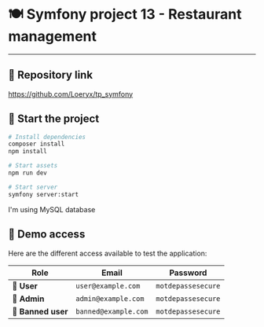 # 🍽️ **Symfony project 13 - Restaurant management**

---

## 🔗 **Repository link**
https://github.com/Loeryx/tp_symfony

## 🚀 **Start the project**
```bash
# Install dependencies
composer install
npm install

# Start assets
npm run dev

# Start server
symfony server:start
```

I'm using MySQL database


## 🔑 **Demo access**

Here are the different access available to test the application:

| **Role**            | **Email**           | **Password**       |
|---------------------|---------------------|--------------------|
| 👤 **User**         | `user@example.com`  | `motdepassesecure` |
| 🔑 **Admin**        | `admin@example.com` | `motdepassesecure` |
| 🚫 **Banned user**  | `banned@example.com` | `motdepassesecure` |
